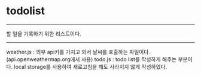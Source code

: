 # todolist

---
할 일을 기록하기 위한 리스트이다. 

---
weather.js : 외부 api키를 가지고 와서 날씨를 호출하는 파일이다. (api.openweathermap.org에서 사용)
todo.js : todo list를 작성하게 해주는 부분이다. local storage를 사용하여 새로고침을 해도 사라지지 않게 작성하였다. 

